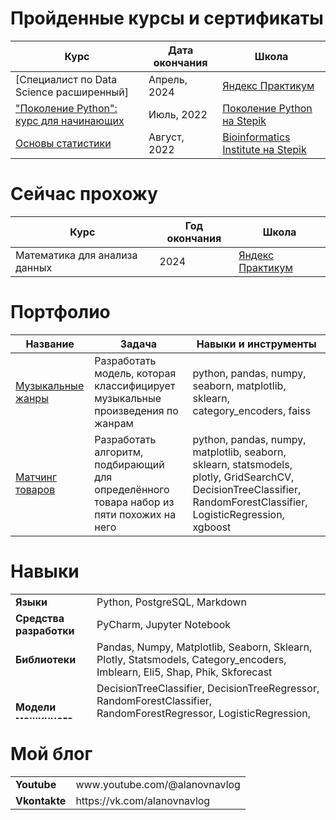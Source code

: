# Пройденные курсы и сертификаты

| Курс |  Дата окончания | Школа | 
| --- | --- | --- |
| [Специалист по Data Science расширенный] |Апрель, 2024 | [Яндекс Практикум](https://practicum.yandex.ru/) | 
| ["Поколение Python": курс для начинающих](https://stepik.org/cert/1589504) |Июль, 2022 | [Поколение Python на Stepik](https://stepik.org/org/pygen) | 
| [Основы статистики](https://stepik.org/cert/1593700) |Август, 2022 | [Bioinformatics Institute на Stepik](https://stepik.org/org/bioinf) | 

# Сейчас прохожу

| Курс |  Год окончания | Школа | 
| --- | --- | --- |
| Математика для анализа данных |2024 | [Яндекс Практикум](https://practicum.yandex.ru/) | 

# Портфолио
| Название | Задача | Навыки и инструменты|
| --- | --- | --- |
| [Музыкальные жанры](https://github.com/Nadika25/Portfolio/tree/master/Music_genre) | Разработать модель, которая классифицирует музыкальные произведения по жанрам| python, pandas, numpy, seaborn, matplotlib, sklearn, category_encoders, faiss | - |
| [Матчинг товаров](https://github.com/Nadika25/Portfolio/tree/master/Product_matching) | Разработать алгоритм, подбирающий для определённого товара набор из пяти похожих на него| python, pandas, numpy, matplotlib, seaborn, sklearn, statsmodels, plotly, GridSearchCV, DecisionTreeClassifier, RandomForestClassifier, LogisticRegression, xgboost | - |

# Навыки
 <table style="height: 200">
    <tr>
     <td><b>Языки</b></td>
        <td>Python, PostgreSQL, Markdown</td>
    </tr>
    <tr>
     <td><b>Средства разработки</b></td>
        <td>PyCharm, Jupyter Notebook</td>
    </tr>
    <tr>
     <td><b>Библиотеки</b></td>
        <td> Pandas, Numpy, Matplotlib, Seaborn, Sklearn, Plotly, Statsmodels, Category_encoders, Imblearn, Eli5, Shap, Phik, Skforecast</td>
    </tr>
    <tr>
     <td><b>Модели машинного обучения</b></td>
        <td>DecisionTreeClassifier, DecisionTreeRegressor, RandomForestClassifier, RandomForestRegressor, LogisticRegression, LinearRegression, XGBClassifier, LGBMRegressor, CatBoostRegressor, SARIMAX, FAISS</td>
    </tr> 
    <tr>
</table>

# Мой блог
 <table ight=100>
    <tr>
     <td><b>Youtube</b></td>
        <td>www.youtube.com/@alanovnavlog</td>
    </tr>
    <tr>
     <td><b>Vkontakte</b></td>
        <td>https://vk.com/alanovnavlog</td>
    </tr>
    </tr>
    <tr>
</table>
